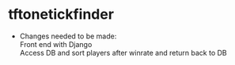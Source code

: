 # tftonetickfinder

- Changes needed to be made: \
Front end with Django \
Access DB and sort players after winrate and return back to DB 

 
